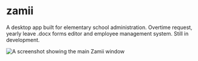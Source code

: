 # zamii

A desktop app built for elementary school administration. Overtime request, yearly leave .docx forms editor and employee management system. Still in development.

![A screenshot showing the main Zamii window](https://drive.google.com/uc?export=view&id=19pwCtIlKCkn96KneNNmCj_2A3apXdIcq)